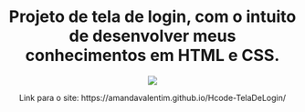 <div align="center">
  <h1>Projeto de tela de login, com o intuito de desenvolver meus conhecimentos em HTML e CSS.</h1>
  <img src="https://cdn.discordapp.com/attachments/967928980336443445/1164257449390375015/image.png?ex=65428e3e&is=6530193e&hm=a10fa0bb159d70c6f64798721319f17a94e79ed665c38e266260825ceb60680c&"/>
  <p>Link para o site: https://amandavalentim.github.io/Hcode-TelaDeLogin/</p>
</div>
